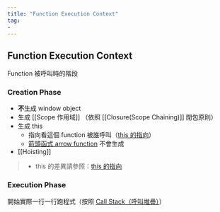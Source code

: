 ```yaml
---
title: "Function Execution Context"
tag: 
- 
---
```


##  Function Execution Context
Function 被呼叫時的階段

### Creation Phase
- **不**生成 window object
- 生成 [[Scope 作用域]] （依照 [[Closure(Scope Chaining)]] 閉包原則）
- 生成 this 
	- 指向看這個 function 被誰呼叫（[this 的指向](this%20的指向.md)）
	- [箭頭函式 arrow function](箭頭函式%20arrow%20function.md) 不會生成
- [[Hoisting]]

>- this 的差異請參照：[this 的指向](this%20的指向.md)

### Execution Phase
開始實際一行一行跑程式（按照 [Call Stack（呼叫堆疊）](Call%20Stack（呼叫堆疊）.md)）